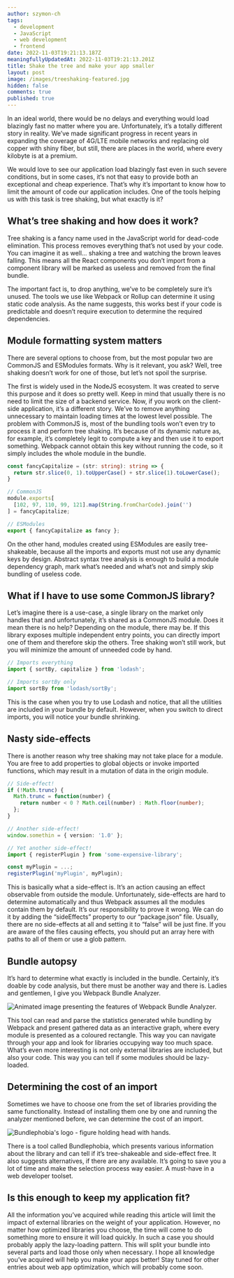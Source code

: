 ```yaml
---
author: szymon-ch
tags:
  - development
  - JavaScript
  - web development
  - frontend
date: 2022-11-03T19:21:13.187Z
meaningfullyUpdatedAt: 2022-11-03T19:21:13.201Z
title: Shake the tree and make your app smaller
layout: post
image: /images/treeshaking-featured.jpg
hidden: false
comments: true
published: true
---
```

In an ideal world, there would be no delays and everything would load blazingly fast no matter where you are. Unfortunately, it’s a totally different story in reality. We’ve made significant progress in recent years in expanding the coverage of 4G/LTE mobile networks and replacing old copper with shiny fiber, but still, there are places in the world, where every kilobyte is at a premium. 

We would love to see our application load blazingly fast even in such severe conditions, but in some cases, it‘s not that easy to provide both an exceptional and cheap experience. That’s why it’s important to know how to limit the amount of code our application includes. One of the tools helping us with this task is tree shaking, but what exactly is it?

## What’s tree shaking and how does it work?

Tree shaking is a fancy name used in the JavaScript world for dead-code elimination. This process removes everything that’s not used by your code. You can imagine it as well… shaking a tree and watching the brown leaves falling. This means all the React components you don’t import from a component library will be marked as useless and removed from the final bundle.

The important fact is, to drop anything, we’ve to be completely sure it’s unused. The tools we use like Webpack or Rollup can determine it using static code analysis. As the name suggests, this works best if your code is predictable and doesn’t require execution to determine the required dependencies.

## Module formatting system matters

There are several options to choose from, but the most popular two are CommonJS and ESModules formats. Why is it relevant, you ask? Well, tree shaking doesn’t work for one of those, but let’s not spoil the surprise.

The first is widely used in the NodeJS ecosystem. It was created to serve this purpose and it does so pretty well. Keep in mind that usually there is no need to limit the size of a backend service. Now, if you work on the client-side application, it’s a different story. We’ve to remove anything unnecessary to maintain loading times at the lowest level possible. The problem with CommonJS is, most of the bundling tools won’t even try to process it and perform tree shaking. It’s because of its dynamic nature as, for example, it’s completely legit to compute a key and then use it to export something. Webpack cannot obtain this key without running the code, so it simply includes the whole module in the bundle. 

```typescript
const fancyCapitalize = (str: string): string => {
  return str.slice(0, 1).toUpperCase() + str.slice(1).toLowerCase();
}

// CommonJS
module.exports[
  [102, 97, 110, 99, 121].map(String.fromCharCode).join('')
] = fancyCapitalize;

// ESModules
export { fancyCapitalize as fancy };
```

On the other hand, modules created using ESModules are easily tree-shakeable, because all the imports and exports must not use any dynamic keys by design. Abstract syntax tree analysis is enough to build a module dependency graph, mark what’s needed and what’s not and simply skip bundling of useless code.

## What if I have to use some CommonJS library?

Let’s imagine there is a use-case, a single library on the market only handles that and unfortunately, it’s shared as a CommonJS module. Does it mean there is no help? Depending on the module, there may be. If this library exposes multiple independent entry points, you can directly import one of them and therefore skip the others. Tree shaking won’t still work, but you will minimize the amount of unneeded code by hand. 

```typescript
// Imports everything
import { sortBy, capitalize } from 'lodash';

// Imports sortBy only
import sortBy from 'lodash/sortBy';
```

This is the case when you try to use Lodash and notice, that all the utilities are included in your bundle by default. However, when you switch to direct imports, you will notice your bundle shrinking.

## Nasty side-effects

There is another reason why tree shaking may not take place for a module. You are free to add properties to global objects or invoke imported functions, which may result in a mutation of data in the origin module.

```typescript
// Side-effect!
if (!Math.trunc) {
  Math.trunc = function(number) {
    return number < 0 ? Math.ceil(number) : Math.floor(number);
  };
}

// Another side-effect!
window.somethin = { version: '1.0' };

// Yet another side-effect!
import { registerPlugin } from 'some-expensive-library';

const myPlugin = ...;
registerPlugin('myPlugin', myPlugin);
```

This is basically what a side-effect is. It’s an action causing an effect observable from outside the module. Unfortunately, side-effects are hard to determine automatically and thus Webpack assumes all the modules contain them by default. It’s our responsibility to prove it wrong. We can do it by adding the “sideEffects” property to our “package.json” file. Usually, there are no side-effects at all and setting it to “false” will be just fine. If you are aware of the files causing effects, you should put an array here with paths to all of them or use a glob pattern.

## Bundle autopsy

It’s hard to determine what exactly is included in the bundle. Certainly, it’s doable by code analysis, but there must be another way and there is. Ladies and gentlemen, I give you Webpack Bundle Analyzer.

<div class="image"><img src="/images/webpack-bundle-analyzer.gif" alt="Animated image presenting the features of Webpack Bundle Analyzer." title="undefined"  /> </div>

This tool can read and parse the statistics generated while bundling by Webpack and present gathered data as an interactive graph, where every module is presented as a coloured rectangle. This way you can navigate through your app and look for libraries occupying way too much space. What’s even more interesting is not only external libraries are included, but also your code. This way you can tell if some modules should be lazy-loaded.

## Determining the cost of an import

Sometimes we have to choose one from the set of libraries providing the same functionality. Instead of installing them one by one and running the analyzer mentioned before, we can determine the cost of an import.

<div class="image"><img src="/images/bundlephobia.png" alt="Bundlephobia's logo - figure holding head with hands." title="undefined"  /> </div>

There is a tool called Bundlephobia, which presents various information about the library and can tell if it’s tree-shakeable and side-effect free. It also suggests alternatives, if there are any available. It’s going to save you a lot of time and make the selection process way easier. A must-have in a web developer toolset.

## Is this enough to keep my application fit?

All the information you’ve acquired while reading this article will limit the impact of external libraries on the weight of your application. However, no matter how optimized libraries you choose, the time will come to do something more to ensure it will load quickly. In such a case you should probably apply the lazy-loading pattern. This will split your bundle into several parts and load those only when necessary. I hope all knowledge you’ve acquired will help you make your apps better! Stay tuned for other entries about web app optimization, which will probably come soon.